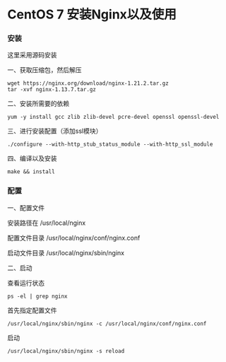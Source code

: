 # CentOS 7 安装Nginx以及使用

### 安装

这里采用源码安装

一、获取压缩包，然后解压

```shell
wget https://nginx.org/download/nginx-1.21.2.tar.gz
tar -xvf nginx-1.13.7.tar.gz
```

二、安装所需要的依赖

```
yum -y install gcc zlib zlib-devel pcre-devel openssl openssl-devel
```

三、进行安装配置（添加ssl模块）

```
./configure --with-http_stub_status_module --with-http_ssl_module
```

四、编译以及安装

```
make && install
```



### 配置

一、配置文件

安装路径在 /usr/local/nginx

配置文件目录 /usr/local/nginx/conf/nginx.conf

启动文件目录 /usr/local/nginx/sbin/nginx

二、启动

查看运行状态

```shell
ps -el | grep nginx
```

首先指定配置文件

```shell
/usr/local/nginx/sbin/nginx -c /usr/local/nginx/conf/nginx.conf
```

启动

```shell
/usr/local/nginx/sbin/nginx -s reload
```
